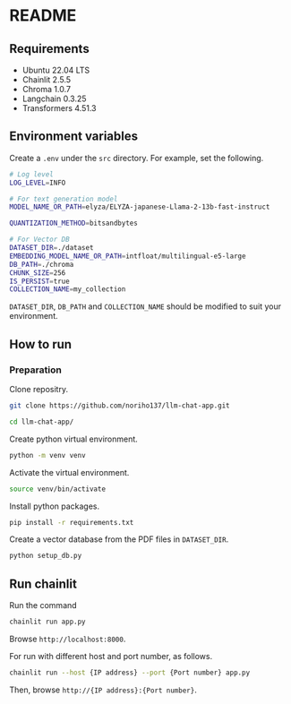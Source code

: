 # README

## Requirements
* Ubuntu 22.04 LTS
* Chainlit 2.5.5
* Chroma 1.0.7
* Langchain 0.3.25
* Transformers 4.51.3

## Environment variables
Create a `.env` under the `src` directory.
For example, set the following.
```bash
# Log level
LOG_LEVEL=INFO

# For text generation model
MODEL_NAME_OR_PATH=elyza/ELYZA-japanese-Llama-2-13b-fast-instruct

QUANTIZATION_METHOD=bitsandbytes

# For Vector DB
DATASET_DIR=./dataset
EMBEDDING_MODEL_NAME_OR_PATH=intfloat/multilingual-e5-large
DB_PATH=./chroma
CHUNK_SIZE=256
IS_PERSIST=true
COLLECTION_NAME=my_collection
```
`DATASET_DIR`, `DB_PATH` and `COLLECTION_NAME` should be modified to suit your environment.

## How to run

### Preparation
Clone repositry.
```bash
git clone https://github.com/noriho137/llm-chat-app.git
```

```bash
cd llm-chat-app/
```

Create python virtual environment.
```bash
python -m venv venv
```

Activate the virtual environment.
```bash
source venv/bin/activate
```

Install python packages.
```bash
pip install -r requirements.txt
```

Create a vector database from the PDF files in `DATASET_DIR`.
```bash
python setup_db.py
```

## Run chainlit
Run the command
```bash
chainlit run app.py
```

Browse `http://localhost:8000`.

For run with different host and port number, as follows.
```bash
chainlit run --host {IP address} --port {Port number} app.py
```
Then, browse `http://{IP address}:{Port number}`.

